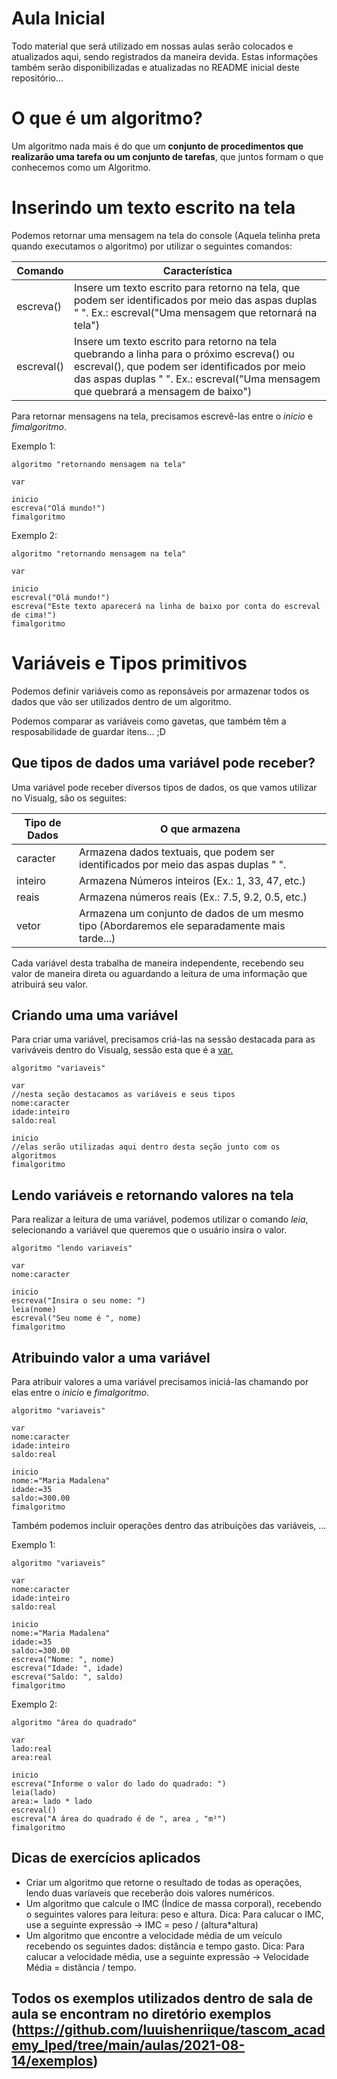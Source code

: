# Aula Inicial

Todo material que será utilizado em nossas aulas serão colocados e atualizados aqui, sendo registrados da maneira devida. Estas informações também serão disponibilizadas e atualizadas no README inicial deste repositório...

# O que é um algoritmo?

Um algoritmo nada mais é do que um **conjunto de procedimentos que realizarão uma tarefa ou um conjunto de tarefas**, que juntos formam o que conhecemos como um Algoritmo.

# Inserindo um texto escrito na tela

Podemos retornar uma mensagem na tela do console (Aquela telinha preta quando executamos o algoritmo) por utilizar o seguintes comandos:

Comando   | Característica
--------- | ------
escreva() | Insere um texto escrito para retorno na tela, que podem ser identificados por meio das aspas duplas " ". Ex.: escreval("Uma mensagem que retornará na tela")
escreval() | Insere um texto escrito para retorno na tela quebrando a linha para o próximo escreva() ou escreval(), que podem ser identificados por meio das aspas duplas " ". Ex.: escreval("Uma mensagem que quebrará a mensagem de baixo")

Para retornar mensagens na tela, precisamos escrevê-las entre o *inicio* e *fimalgoritmo*.

Exemplo 1:
```
algoritmo "retornando mensagem na tela"

var

inicio
escreva("Olá mundo!")
fimalgoritmo
```

Exemplo 2:
```
algoritmo "retornando mensagem na tela"

var

inicio
escreval("Olá mundo!")
escreva("Este texto aparecerá na linha de baixo por conta do escreval de cima!")
fimalgoritmo
```

# Variáveis e Tipos primitivos

Podemos definir variáveis como as reponsáveis por armazenar todos os dados que vão ser utilizados dentro de um algoritmo.

Podemos comparar as variáveis como gavetas, que também têm a resposabilidade de guardar itens... ;D

## Que tipos de dados uma variável pode receber?

Uma variável pode receber diversos tipos de dados, os que vamos utilizar no Visualg, são os seguites:

Tipo de Dados   | O que armazena
--------- | ------
caracter | Armazena dados textuais, que podem ser identificados por meio das aspas duplas " ".
inteiro | Armazena Números inteiros (Ex.: 1, 33, 47, etc.)
reais | Armazena números reais (Ex.: 7.5, 9.2, 0.5, etc.)
vetor | Armazena um conjunto de dados de um mesmo tipo (Abordaremos ele separadamente mais tarde...)

Cada variável desta trabalha de maneira independente, recebendo seu valor de maneira direta ou aguardando a leitura de uma informação que atribuirá seu valor.

## Criando uma uma variável

Para criar uma variável, precisamos criá-las na sessão destacada para as variváveis dentro do Visualg, sessão esta que é a <ins>var<ins>.

```
algoritmo "variaveis"

var
//nesta seção destacamos as variáveis e seus tipos
nome:caracter
idade:inteiro
saldo:real

inicio
//elas serão utilizadas aqui dentro desta seção junto com os algoritmos
fimalgoritmo
```

## Lendo variáveis e retornando valores na tela

Para realizar a leitura de uma variável, podemos utilizar o comando *leia*, selecionando a variável que queremos que o usuário insira o valor.

```
algoritmo "lendo variaveis"

var
nome:caracter

inicio
escreva("Insira o seu nome: ")
leia(nome)
escreval("Seu nome é ", nome)
fimalgoritmo
```

## Atribuindo valor a uma variável

Para atribuir valores a uma variável precisamos iniciá-las chamando por elas entre o *inicio* e *fimalgoritmo*.

```
algoritmo "variaveis"

var
nome:caracter
idade:inteiro
saldo:real

inicio
nome:="Maria Madalena"
idade:=35
saldo:=300.00
fimalgoritmo
```

Também podemos incluir operações dentro das atribuições das variáveis, ...

Exemplo 1:
```
algoritmo "variaveis"

var
nome:caracter
idade:inteiro
saldo:real

inicio
nome:="Maria Madalena"
idade:=35
saldo:=300.00
escreva("Nome: ", nome)
escreva("Idade: ", idade)
escreva("Saldo: ", saldo)
fimalgoritmo
```
Exemplo 2:
```
algoritmo "área do quadrado"

var
lado:real
area:real

inicio
escreva("Informe o valor do lado do quadrado: ")
leia(lado)
area:= lado * lado
escreval()
escreva("A área do quadrado é de ", area , "m²")
fimalgoritmo
```

## Dicas de exercícios aplicados

 - Criar um algoritmo que retorne o resultado de todas as operações, lendo duas varíaveis que receberão dois valores numéricos.
 - Um algoritmo que calcule o IMC (Índice de massa corporal), recebendo o seguintes valores para leitura: peso e altura. Dica: Para calucar o IMC, use a seguinte expressão -> IMC = peso / (altura*altura)
- Um algoritmo que encontre a velocidade média de um veículo recebendo os seguintes dados: distância e tempo gasto. Dica: Para calucar a velocidade média, use a seguinte expressão -> Velocidade Média = distância / tempo.
 
 ## Todos os exemplos utilizados dentro de sala de aula se encontram no diretório exemplos (https://github.com/luuishenriique/tascom_academy_lped/tree/main/aulas/2021-08-14/exemplos)









